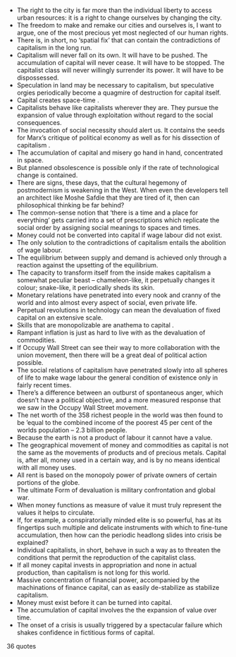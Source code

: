  - The right to the city is far more than the individual liberty to access urban resources: it is a right to change ourselves by changing the city.
 - The freedom to make and remake our cities and ourselves is, I want to argue, one of the most precious yet most neglected of our human rights.
 - There is, in short, no ‘spatial fix’ that can contain the contradictions of capitalism in the long run.
 - Capitalism will never fall on its own. It will have to be pushed. The accumulation of capital will never cease. It will have to be stopped. The capitalist class will never willingly surrender its power. It will have to be dispossessed.
 - Speculation in land may be necessary to capitalism, but speculative orgies periodically become a quagmire of destruction for capital itself.
 - Capital creates space-time .
 - Capitalists behave like capitalists wherever they are. They pursue the expansion of value through exploitation without regard to the social consequences.
 - The invocation of social necessity should alert us. It contains the seeds for Marx’s critique of political economy as well as for his dissection of capitalism .
 - The accumulation of capital and misery go hand in hand, concentrated in space.
 - But planned obsolescence is possible only if the rate of technological change is contained.
 - There are signs, these days, that the cultural hegemony of postmodernism is weakening in the West. When even the developers tell an architect like Moshe Safdie that they are tired of it, then can philosophical thinking be far behind?
 - The common-sense notion that ‘there is a time and a place for everything’ gets carried into a set of prescriptions which replicate the social order by assigning social meanings to spaces and times.
 - Money could not be converted into capital if wage labour did not exist.
 - The only solution to the contradictions of capitalism entails the abolition of wage labour.
 - The equilibrium between supply and demand is achieved only through a reaction against the upsetting of the equilibrium.
 - The capacity to transform itself from the inside makes capitalism a somewhat peculiar beast – chameleon-like, it perpetually changes it colour; snake-like, it periodically sheds its skin.
 - Monetary relations have penetrated into every nook and cranny of the world and into almost every aspect of social, even private life.
 - Perpetual revolutions in technology can mean the devaluation of fixed capital on an extensive scale.
 - Skills that are monopolizable are anathema to capital .
 - Rampant inflation is just as hard to live with as the devaluation of commodities.
 - If Occupy Wall Street can see their way to more collaboration with the union movement, then there will be a great deal of political action possible.
 - The social relations of capitalism have penetrated slowly into all spheres of life to make wage labour the general condition of existence only in fairly recent times.
 - There’s a difference between an outburst of spontaneous anger, which doesn’t have a political objective, and a more measured response that we saw in the Occupy Wall Street movement.
 - The net worth of the 358 richest people in the world was then found to be ’equal to the combined income of the poorest 45 per cent of the worlds population – 2.3 billion people.
 - Because the earth is not a product of labour it cannot have a value.
 - The geographical movement of money and commodities as capital is not the same as the movements of products and of precious metals. Capital is, after all, money used in a certain way, and is by no means identical with all money uses.
 - All rent is based on the monopoly power of private owners of certain portions of the globe.
 - The ultimate Form of devaluation is military confrontation and global war.
 - When money functions as measure of value it must truly represent the values it helps to circulate.
 - If, for example, a conspiratorially minded elite is so powerful, has at its fingertips such multiple and delicate instruments with which to fine-tune accumulation, then how can the periodic headlong slides into crisis be explained?
 - Individual capitalists, in short, behave in such a way as to threaten the conditions that permit the reproduction of the capitalist class.
 - If all money capital invests in appropriation and none in actual production, than capitalism is not long for this world.
 - Massive concentration of financial power, accompanied by the machinations of finance capital, can as easily de-stabilize as stabilize capitalism.
 - Money must exist before it can be turned into capital.
 - The accumulation of capital involves the the expansion of value over time.
 - The onset of a crisis is usually triggered by a spectacular failure which shakes confidence in fictitious forms of capital.

36 quotes